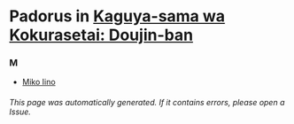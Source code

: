 # Padorus in [Kaguya-sama wa Kokurasetai: Doujin-ban](https://myanimelist.net/manga/114871/Kaguya-sama_wa_Kokurasetai__Doujin-ban)

### M
* [Miko Iino](https://github.com/shadow578/Project-Padoru/blob/master/table-of-contents/characters/MikoIino.md)

###### This page was automatically generated. If it contains errors, please open a Issue.
